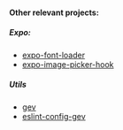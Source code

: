 #### Other relevant projects:

##### Expo:
* [expo-font-loader](https://github.com/SrBrahma/expo-font-loader)
* [expo-image-picker-hook](https://github.com/SrBrahma/expo-image-picker-hook)

##### Utils
* [gev](https://github.com/SrBrahma/gev)
* [eslint-config-gev](https://github.com/SrBrahma/eslint-config-gev)
